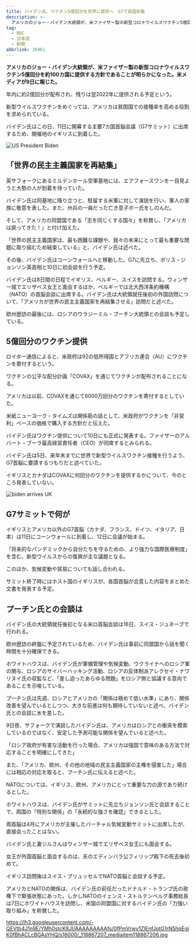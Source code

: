 ```yaml
---
title: バイデン氏、ワクチン5億回分を世界に提供へ　G7で英国到着
description: >-
  アメリカのジョー・バイデン大統領が、米ファイザー製の新型コロナウイルスワクチン5億回分を約100カ国に提供する方針であることが明らかになった。米メディアが9日に報じた。
tag:
  - BBC
  - 日本語
  - 新聞
abbrlink: 26961
---
```

**アメリカのジョー・バイデン大統領が、米ファイザー製の新型コロナウイルスワクチン5億回分を約100カ国に提供する方針であることが明らかになった。米メディアが9日に報じた。**

年内に約2億回分が配布され、残りは翌2022年に提供される予定という。

新型ウイルスワクチンをめぐっては、アメリカは貧困国での接種率を高める役割を求められている。

バイデン氏はこの日、11日に開幕する主要7カ国首脳会議（G7サミット）に出席するため、開催地のイギリスに到着した。

![US President Biden](image/hello-world%20-%20Copy%20(19)_G7/_118853597_p09l1d45.jpg)

## 「世界の民主主義国家を再結集」

英サフォークにあるミルデンホール空軍基地には、エアフォースワンを一目見ようと大勢の人が到着を待っていた。

バイデン氏は同基地に降り立つと、駐留する米軍に対して演説を行い、軍人の家族に敬意を表した。また、州兵の一員だった亡き息子ボー氏をしのんだ。

そして、アメリカの同盟国である「志を同じくする国々」を称賛し、「アメリカは戻ってきた！」と付け加えた。

「世界の民主主義国家は、最も困難な課題や、我々の未来にとって最も重要な問題に取り組むため結束している」と、バイデン氏は述べた。

その後、バイデン氏はコーンウォールへと移動した。G7に先立ち、ボリス・ジョンソン英首相と10日に初会談を行う予定。

バイデン氏は8日間の日程でイギリス、ベルギー、スイスを訪問する。ウィンザー城でエリザベス女王と面会するほか、ベルギーでは北大西洋条約機構（NATO）の首脳会談に出席する。バイデン氏は大統領就任後初の外国訪問について、「アメリカが世界の民主主義国家を再結集させる」訪問だと述べた。

欧州歴訪の最後には、ロシアのウラジーミル・プーチン大統領との会談も予定している。

## 5億回分のワクチン提供

ロイター通信によると、米政府は92の低所得国とアフリカ連合（AU）にワクチンを寄付するという。

ワクチンの公平な配分計画「COVAX」を通じてワクチンが配布されることになる。

アメリカは以前、COVAXを通じて6000万回分のワクチンを寄付するとしていた。

米紙ニューヨーク・タイムズは関係筋の話として、米政府がワクチンを「非営利」ベースの価格で購入する方針だと伝えた。

バイデン氏はワクチン提供について10日にも正式に発表する。ファイザーのアルバート・ブーラ最高経営責任者（CEO）が同席するとみられる。

バイデン氏は5日、来年末までに世界で新型ウイルスワクチン接種を行うよう、G7首脳に要請するつもりだと述べていた。

イギリスとカナダはCOVAXに何回分のワクチンを提供するかについて、今のところ発表していない。

![biden arrives UK](image/hello-world%20-%20Copy%20(19)_G7/_118867207_mediaitem118867206.jpg)

## G7サミットで何が

イギリスとアメリカ以外のG7首脳（カナダ、フランス、ドイツ、イタリア、日本）は11日にコーンウォールに到着し、12日に会議が始まる。

「将来的なパンデミックから自分たちを守るための、より強力な国際医療制度」を含む、新型ウイルスからの復興が主な議題となる。

このほか、気候変動や貿易についても話し合われる。

サミット終了時にはホスト国のイギリスが、各国首脳が合意した内容をまとめた文書を発表する予定。

## プーチン氏との会談は

バイデン氏の大統領就任後初となる米ロ首脳会談は16日、スイス・ジュネーブで行われる。

欧州歴訪の終盤に予定されているため、バイデン氏は事前に同盟国から話を聞く時間を十分確保できる。

ホワイトハウスは、バイデン氏が軍備管理や気候変動、ウクライナへのロシア軍の関与、ロシアのサイバーハッキング活動、ロシアの反体制派アレクセイ・ナワリヌイ氏の収監など、「差し迫ったあらゆる問題」をロシア側と協議する意向であることを示唆している。

プーチン氏は先週、ロシアとアメリカの「関係は極めて低い水準」にあり、関係改善を望んでいるとしつつ、大きな前進は何も期待していないと述べ、バイデン氏との会談に水を差した。

9日夜、サフォークで演説したバイデン氏は、アメリカはロシアとの衝突を模索しているのではなく、安定した予測可能な関係を望んでいると述べた。

「ロシア政府が有害な活動を行った場合、アメリカは強固で意味のある方法で対応することを明確にしてきた」

また、「アメリカ、欧州、その他の地域の民主主義国家の主権を侵害した」場合には相応の対応を取ると、プーチン氏に伝えると述べた。

NATOについては、イギリス、欧州、アメリカにとって重要な力の源であり続けるとした。

ホワイトハウスは、バイデン氏がサミットに先立ちジョンソン氏と会談することで、両国の「特別な関係」の「永続的な強さを確認」できるとした。

両首脳は4月にアメリカが主催したバーチャル気候変動サミットに出席したが、直接会ったことはない。

バイデン氏と妻ジルさんはウィンザー城でエリザベス女王にも面会する。

女王が外国首脳と面会するのは、夫のエディンバラ公フィリップ殿下の死去後初めて。

イギリス訪問後はスイス・ブリュッセルでNATO首脳と会談する予定。

アメリカとNATOの関係は、バイデン氏の前任だったドナルド・トランプ氏の政権下で緊張状態にあった。しかしNATOのイェンス・ストルテンベルグ事務総長は7日にホワイトハウスを訪問し、米国の同盟国に対するバイデン氏の「力強い取り組み」を称賛した。

https://lh3.googleusercontent.com/-QEVtb4J1n9E/YMh0stcK8JI/AAAAAAAAAfs/0fPmVrwv1ZIEnfJptG1rN5hqEgjK0fBhACLcBGAsYHQ/s16000/_118867207_mediaitem118867206.jpg


